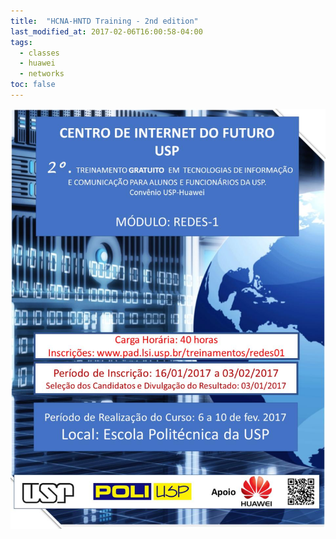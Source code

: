 ```yaml
---
title:  "HCNA-HNTD Training - 2nd edition"
last_modified_at: 2017-02-06T16:00:58-04:00
tags:
  - classes
  - huawei
  - networks
toc: false
---
```


![](/assets/images/posts/2017-02-06-hntd-02.jpeg)
